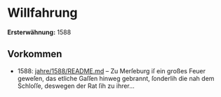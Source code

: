 # Willfahrung

**Ersterwähnung:** 1588

## Vorkommen
- 1588: [jahre/1588/README.md](../jahre/1588/README.md) – Zu Merſeburg iſ ein großes Feuer geweſen, das
etliche Gaſſen hinweg gebrannt, ſonderlih die nah dem
Schloſſe, deswegen der Rat ſih zu ihrer...
